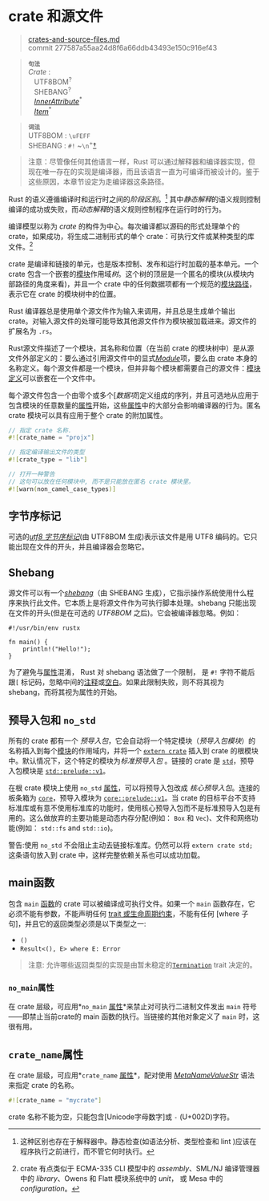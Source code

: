 # crate 和源文件

>[crates-and-source-files.md](https://github.com/rust-lang/reference/blob/master/src/crates-and-source-files.md)\
>commit 277587a55aa24d8f6a66ddb43493e150c916ef43

> **<sup>句法</sup>**\
> _Crate_ :\
> &nbsp;&nbsp; UTF8BOM<sup>?</sup>\
> &nbsp;&nbsp; SHEBANG<sup>?</sup>\
> &nbsp;&nbsp; [_InnerAttribute_]<sup>\*</sup>\
> &nbsp;&nbsp; [_Item_]<sup>\*</sup>

> **<sup>词法</sup>**\
> UTF8BOM : `\uFEFF`\
> SHEBANG : `#!` \~`\n`<sup>\+</sup>[†](#shebang)


> 注意：尽管像任何其他语言一样，Rust 可以通过解释器和编译器实现，但现在唯一存在的实现是编译器，而且该语言一直为可编译而被设计的。鉴于这些原因，本章节设定为走编译器这条路径。

Rust 的语义遵循编译时和运行时之间的*阶段区别*。[^phase-distinction] 其中*静态解释*的语义规则控制编译的成功或失败，而*动态解释*的语义规则控制程序在运行时的行为。

编译模型以称为 _crate_ 的构件为中心。每次编译都以源码的形式处理单个的 crate，如果成功，将生成二进制形式的单个 crate：可执行文件或某种类型的库文件。[^cratesourcefile]

crate 是编译和链接的单元，也是版本控制、发布和运行时加载的基本单元。一个 crate 包含一个嵌套的[模块]作用域*树*。这个树的顶层是一个匿名的模块(从模块内部路径的角度来看)，并且一个 crate 中的任何数据项都有一个规范的[模块路径]，表示它在 crate 的模块树中的位置。

Rust 编译器总是使用单个源文件作为输入来调用，并且总是生成单个输出 crate。对输入源文件的处理可能导致其他源文件作为模块被加载进来。源文件的扩展名为 `.rs`。

Rust源文件描述了一个模块，其名称和位置（在当前 crate 的模块树中）是从源文件外部定义的：要么通过引用源文件中的显式[_Module_][模块]项，要么由 crate 本身的名称定义。每个源文件都是一个模块，但并非每个模块都需要自己的源文件：[模块定义][模块]可以嵌套在一个文件中。

每个源文件包含一个由零个或多个[*数据项*]定义组成的序列，并且可选地从应用于包含模块的任意数量的[属性]开始，这些[属性]中的大部分会影响编译器的行为。匿名 crate 模块可以具有应用于整个 crate 的附加属性。

```rust
// 指定 crate 名称.
#![crate_name = "projx"]

// 指定编译输出文件的类型
#![crate_type = "lib"]

// 打开一种警告
// 这句可以放在任何模块中, 而不是只能放在匿名 crate 模块里。
#![warn(non_camel_case_types)]
```

## 字节序标记

可选的[_utf8 字节序标记_](由 UTF8BOM 生成)表示该文件是用 UTF8 编码的。它只能出现在文件的开头，并且编译器会忽略它。

## Shebang

源文件可以有一个[_shebang_]（由 SHEBANG 生成），它指示操作系统使用什么程序来执行此文件。它本质上是将源文件作为可执行脚本处理。shebang 只能出现在文件的开头(但是在可选的 _UTF8BOM_ 之后)。它会被编译器忽略。例如：

<!-- ignore: tests don't like shebang -->
```rust,ignore
#!/usr/bin/env rustx

fn main() {
    println!("Hello!");
}
```

为了避免与[属性]混淆， Rust 对 shebang 语法做了一个限制， 是 `#!` 字符不能后跟`[` 标记码，忽略中间的[注释]或[空白]。如果此限制失败，则不将其视为 shebang，而将其视为属性的开始。

## 预导入包和 `no_std`

所有的 crate 都有一个 *预导入包*，它会自动将一个特定模块（*预导入包模块*）的名称插入到每个[模块]的作用域内，并将一个 [`extern crate`] 插入到 crate 的根模块中。默认情况下，这个特定的模块为*标准预导入包* 。链接的 crate 是 [`std`]，预导入包模块是 [`std::prelude::v1`]。

在根 crate 模块上使用 `no_std` [属性]，可以将预导入包改成 *核心预导入包*。连接的板条箱为 [`core`]，预导入模块为 [`core::prelude::v1`]。当 crate 的目标平台不支持标准库或有意不使用标准库的功能时，使用核心预导入包而不是标准预导入包是有用的。这么做放弃的主要功能是动态内存分配(例如： `Box` 和 `Vec`)、文件和网络功能(例如： `std::fs` and `std::io`)。

<div class="warning">

警告:使用 `no_std` 不会阻止主动去链接标准库。仍然可以将 `extern crate std;` 这条语句放入到 crate 中，这样完整依赖关系也可以成功加载。

</div>

## main函数

包含 `main` [函数]的 crate 可以被编译成可执行文件。如果一个 `main` 函数存在，它必须不能有参数，不能声明任何 [trait 或生命周期约束]，不能有任何 [where 子句]，并且它的返回类型必须是以下类型之一:

* `()`
* `Result<(), E> where E: Error`
<!-- * `!` -->
<!-- * Result<!, E> where E: Error` -->

> 注意: 允许哪些返回类型的实现是由暂未稳定的[`Termination`] trait 决定的。

<!-- 如果前面这节需要更新(从 "必须不能有参数" 开始, 同时需要修改 attributes/testing.md 文件 -->

### `no_main`属性

在 crate 层级，可应用*`no_main` [属性]*来禁止对可执行二进制文件发出 `main` 符号——即禁止当前crate的 main 函数的执行。当链接的其他对象定义了 `main` 时，这很有用。

## `crate_name`属性

在 crate 层级，可应用*`crate_name` [属性]*，配对使用 [_MetaNameValueStr_] 语法来指定 crate 的名称。

```rust
#![crate_name = "mycrate"]
```

crate 名称不能为空，只能包含[Unicode字母数字]或 `-` (U+002D)字符。

[^phase-distinction]: 这种区别也存在于解释器中。静态检查(如语法分析、类型检查和 lint )应该在程序执行之前进行，而不管它何时执行。

[^cratesourcefile]: crate 有点类似于 ECMA-335 CLI 模型中的 *assembly*、SML/NJ 编译管理器中的 *library*、Owens 和 Flatt 模块系统中的 *unit*， 或 Mesa 中的 *configuration*。

[Unicode alphanumeric]: ../std/primitive.char.html#method.is_alphanumeric
[_InnerAttribute_]: attributes.md
[_Item_]: items.md
[_MetaNameValueStr_]: attributes.md#元项属性句法
[_shebang_]: https://en.wikipedia.org/wiki/Shebang_(Unix)
[_utf8 字节序标记_]: https://en.wikipedia.org/wiki/Byte_order_mark#UTF-8
[`Termination`]: ../std/process/trait.Termination.html
[`core`]: ../core/index.html
[`core::prelude::v1`]: ../core/prelude/index.html
[`extern crate`]: items/extern-crates.md
[`std`]: ../std/index.html
[`std::prelude::v1`]: ../std/prelude/index.html
[属性]: attributes.md
[注释]: comments.md
[函数]: items/functions.md
[模块]: items/modules.md
[模块路径]: paths.md
[trait 或生命周期约束]: trait-bounds.md
[where 字句]: items/generics.md#where子句
[空白]: whitespace.md

